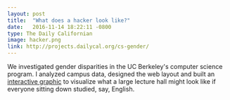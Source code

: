 ```yaml
---
layout: post
title:  "What does a hacker look like?"
date:   2016-11-14 18:22:11 -0800
type: The Daily Californian
image: hacker.png
link: http://projects.dailycal.org/cs-gender/
---
```

We investigated gender disparities in the UC Berkeley's computer science program. I analyzed campus data, designed the web layout and built an [interactive graphic](http://projects.dailycal.org/cs-gender/graphic/) to visualize what a large lecture hall might look like if everyone sitting down studied, say, English.